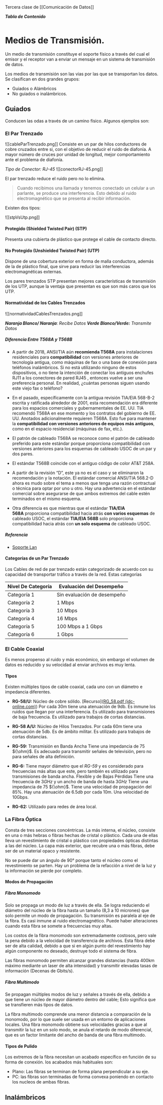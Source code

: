 Tercera clase de [[Comunicación de Datos]]

***Tabla de Contenido***

```table-of-contents
```

# Medios de Transmisión.
Un medio de transmisión constituye el soporte físico a través del cual el emisor y el receptor van a enviar un mensaje en un sistema de transmisión de datos.

Los medios de transmisión son las vias por las que se transportan los datos. Se clasifican en dos grandes grupos:

- Guiados o Alámbricos
- No guiados o inalámbricos.

## Guiados
Conducen las odas a través de un camino físico. Algunos ejemplos son:
### El Par Trenzado
![[cableParTrenzado.png]]
Consiste en un par de hilos conductores de cobre cruzados entre si, con el objetivo de reducir el ruido de diafonía. A mayor número de cruces por unidad de longitud, mejor comportamiento ante el problema de diafonía.

*Tipo de Conector: RJ-45*
![[conectorRJ-45.png]]

El par trenzado reduce el ruido pero no lo elimina.

> Cuando recibimos una llamada y tenemos conectado un celular a un parlante, se produce una interferencia. Esto debido al ruido electromagnético que se presenta al recibir información.

Existen dos tipos:

![[stpVsUtp.png]]
#### Protegido (Shielded Twisted Pair) (STP)
Presenta una cubierta de plástico que protege el cable de contacto directo. 
#### No Protegido (Unshielded Twisted Pair) (UTP)

Dispone de una cobertura exterior en forma de malla conductora, además de la de plástico final, que sirve para reducir las interferencias electromagnéticas externas.

Los pares trenzados STP presentan mejores características de transmisión de los UTP, aunque la ventaja que presentan es que son más caros que los UTP.

#### Normatividad de los Cables Trenzados
![[normatividadCablesTrenzados.png]]

***Naranja Blanco/ Naranja***: *Recibe Datos*
***Verde Blanco/Verde:*** *Transmite Datos*
##### Diferencia Entre T568A y T568B

- A partir de 2018, ANSI/TIA aún **recomienda T568A** para instalaciones residenciales para **compatibilidad** con versiones anteriores de tecnología antigua, como máquinas de fax o una base de conexión para teléfonos inalámbricos. Si no está utilizando ninguno de estos dispositivos, o no tiene la intención de conectar los antiguos enchufes RJ11 a los conectores de pared RJ45 , entonces vuelve a ser una preferencia personal. En realidad, ¿cuántas personas siguen usando este viejo fax o teléfono?

- En el pasado, específicamente con la antigua revisión TIA/EIA 568-B-2 escrita y ratificada alrededor de 2001, esta recomendación era diferente para los espacios comerciales y gubernamentales de EE. UU. TIA recomendó T568A en ese momento y los contratos del gobierno de EE. UU. Anotados adicionalmente requieren T568A. Esto fue para mantener la **compatibilidad con versiones anteriores de equipos más antiguos**, como en el espacio residencial (máquinas de fax, etc.).

- El patrón de cableado T568A se reconoce como el patrón de cableado preferido para este estándar porque proporciona compatibilidad con versiones anteriores para los esquemas de cableado USOC de un par y dos pares.

- El estándar T568B coincide con el antiguo código de color AT&T 258A.

- A partir de la revisión “D”, este ya no es el caso y se eliminaron la recomendación y la notación. El estándar comercial ANSI/TIA 568.2-D ahora es mudo sobre el tema a menos que tenga una razón contractual o técnica para optar por uno u otro. Hay una advertencia en el estándar comercial sobre asegurarse de que ambos extremos del cable estén terminados en el mismo esquema.

- Otra diferencia es que mientras que el estándar **TIA/EIA 568A** proporciona compatibilidad hacia atrás **con varios esquemas** de cableado USOC, el estándar **TIA/EIA 568B** solo proporciona compatibilidad hacia atrás con **un solo esquema** de cableado USOC.
##### Referencia
- [Soporte Lan](https://soportelan.com/2022/06/11/diferencia-entre-t568a-y-t568b/)

#### Categorías de un Par Trenzado

Los Cables de red de par trenzado están categorizado de acuerdo con su capacidad de transportar tráfico a través de la red. Estas categorías

| Nivel De Categoría | Evaluación del Desempeño |
| ---- | ---- |
| Categoría 1 | Sin evaluación de desempeño |
| Categoría 2 | 1 Mbps |
| Categoría 3 | 10 Mbps |
| Categoría 4 | 16 Mbps |
| Categoría 5 | 100 Mbps a 1 Gbps |
| Categoría 6 | 1 Gbps |
### El Cable Coaxial

Es menos propenso al ruido y más económico, sin embargo el volumen de datos es reducido y su velocidad al enviar archivos es muy lenta.

#### TIpos
Existen múltiples tipos de cable coaxial, cada uno con un diámetro e impedancia diferentes.

- **RG-58/U:** Núcleo de cobre sólido.
		[Recurso]([RG_58.pdf (idc-online.com)](https://www.idc-online.com/technical_references/pdfs/data_communications/RG_58.pdf))
		Por cada 30m tiene una atenuación de 9db.
		Es inmune los ruidos que llegan por una interferencia.
		Es utilizado para transmisiones de baja frecuencia.
		Es utilizado para trabajos de cortas distancias.

- **RG-58 A/U:** Núcleo de Hilos Trenzados.
		Por cada 60m tiene una atenuación de 5db.
		Es de ámbito militar.
		Es utilizado para trabajos de cortas distancias.
		
- **RG-59:** Transmisión en Banda Ancha
		Tiene una impedancia de 75 ${\ohm}$.
		Es adecuado para transmitir señales de televisión, pero no para señales de alta definición.

- **RG-6:** Tiene mayor diámetro que el *RG-59* y es considerado para frecuencias más altas que este, pero también es utilizado para transmisiones de banda ancha.
		Flexible y de Bajas Pérdidas
		Tiene una frecuencia de $3GHz$ y un ancho de banda de hasta $3GHz$
		Tiene una impedancia de 75 ${\ohm}$.
		Tiene una velocidad de propagación del 85%.
		Hay una atenuación de $6.5db$ por cada 10m.
		Una velocidad de 10Gbps.

- **RG-62:** Utilizado para redes de área local.
### La Fibra Óptica

Consta de tres secciones concéntricas. La más interna, el núcleo, consiste en una o más hebras o fibras hechas de cristal o plástico. Cada una de ellas lleva un revestimiento de cristal o plástico con propiedades ópticas distintas a las del núcleo. La capa más exterior, que recubre una o más fibras, debe ser de un material opaco y resistente.

No se puede dar un ángulo de 90° porque tanto el núcleo como el revestimiento se parten. Hay un problema de la refacción a nivel de la luz y la información se pierde por completo.

#### Modos de Propagación

##### Fibra Monomodo
Solo se propaga un modo de luz a través de ella. Se logra reduciendo el diámetro del núcleo de la fibra hasta un tamaño (8,3 a 10 micrones) que solo permite un modo de propagación. Su transmisión es paralela al eje de la fibra. Es casi inmune al ruido electromagnético. Puede haber alteraciones cuando esta fibra se somete a frecuencias muy altas.

Los costos de la fibra monomodo son extremadamente costosos, pero vale la pena debido a la velocidad de transferencia de archivos. Esta fibra debe ser de alta calidad, debido a que si en algún punto del revestimiento hay algún componente no deseado, destruye todo el sistema de fibra.

Las fibras monomodo permiten alcanzar grandes distancias (hasta 400km máximo mediante un laser de alta intensidad) y transmitir elevadas tasas de información (Decenas de Gbits/s).
##### Fibra Multimodo
Se propagan múltiples modos de luz y señales a través de ella, debido a que tiene un núcleo de mayor diámetro dentro del cable; Esto significa que se transfieren más tipos de datos. 

La fibra multimodo comprende una menor distancia a comparación de la monomodo, por lo que suele ser usada en un entorno de aplicaciones locales. Una fibra monomodo obtiene sus velocidades gracias a que al transmitir la luz en un solo modo, se anula el retardo de modo diferencial, que es un factor limitante del ancho de banda de una fibra multimodo.

#### Tipos de Pulido
Los extremos de la fibra necesitan un acabado específico en función de su forma de conexión. los acabados más habituales son:

- Plano: Las fibras se terminan de forma plana perpendicular a su eje.
- PC: las fibras son terminadas de forma convexa poniendo en contacto los nucleos de ambas fibras.
## Inalámbricos
